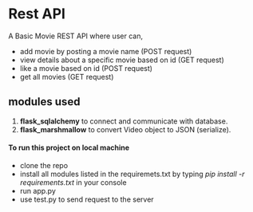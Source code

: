 # Rest API
A Basic Movie REST API where user can,
* add movie by posting a movie name (POST request)
* view details about a specific movie based on id (GET request)
* like a movie based on id (POST request)        
* get all movies (GET request)

## modules used
1. **flask_sqlalchemy** to connect and communicate with database.
2. **flask_marshmallow** to convert Video object to JSON (serialize).

#### To run this project on local machine
* clone the repo
* install all modules listed in the requiremets.txt by typing _pip install -r requirements.txt_ in your console
* run app.py
* use test.py to send request to the server
